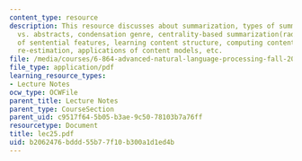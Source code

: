 ```yaml
---
content_type: resource
description: This resource discusses about summarization, types of summaries, extracts
  vs. abstracts, condensation genre, centrality-based summarization(radev), combination
  of sentential features, learning content structure, computing content model, Viterbi
  re-estimation, applications of content models, etc.
file: /media/courses/6-864-advanced-natural-language-processing-fall-2005/b2062476bddd55b77f10b300a1d1ed4b_lec25.pdf
file_type: application/pdf
learning_resource_types:
- Lecture Notes
ocw_type: OCWFile
parent_title: Lecture Notes
parent_type: CourseSection
parent_uid: c9517f64-5b05-b3ae-9c50-78103b7a76ff
resourcetype: Document
title: lec25.pdf
uid: b2062476-bddd-55b7-7f10-b300a1d1ed4b
---
```


